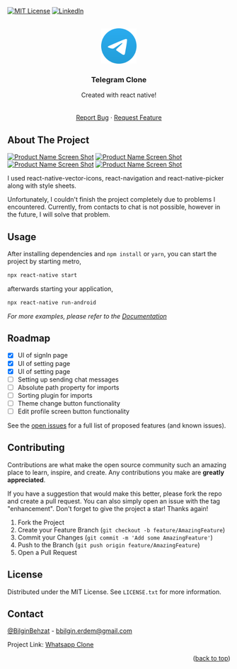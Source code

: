 <a name="readme-top"></a>

[![MIT License][license-shield]][license-url]
[![LinkedIn][linkedin-shield]][linkedin-url]

<!-- PROJECT LOGO -->
<br />
<div align="center">
  <a href="https://github.com/othneildrew/Best-README-Template">
    <img src="./telegramclone/src/assets/images/telegram_logo.png" alt="Logo" width="80">
  </a>

  <h3 align="center">Telegram Clone</h3>

  <p align="center">
    Created with react native!
    <br />
    <br />
    <br />
    <a href="https://github.com/patika-218-akbank-reactnative-bootcamp/assignment-3-kihlaj/issues">Report Bug</a>
    ·
    <a href="https://github.com/patika-218-akbank-reactnative-bootcamp/assignment-3-kihlaj/issues">Request Feature</a>
  </p>
</div>

<!-- ABOUT THE PROJECT -->

## About The Project

[![Product Name Screen Shot][product-screenshot1]](https://example.com)
[![Product Name Screen Shot][product-screenshot2]](https://example.com)
[![Product Name Screen Shot][product-screenshot3]](https://example.com)
[![Product Name Screen Shot][product-screenshot4]](https://example.com)

I used react-native-vector-icons, react-navigation and react-native-picker along with style sheets.

Unfortunately, I couldn't finish the project completely due to problems I encountered. Currently, from contacts to chat is not possible, however in the future, I will solve that problem.

## Usage

After installing dependencies and `npm install` or `yarn`, you can start the project by starting metro,

```bash
npx react-native start
```

afterwards starting your application,

```bash
npx react-native run-android
```

_For more examples, please refer to the [Documentation](https://reactnative.dev/docs/environment-setup)_

<!-- ROADMAP -->

## Roadmap

-   [x] UI of signIn page
-   [x] UI of setting page
-   [x] UI of setting page
-   [ ] Setting up sending chat messages
-   [ ] Absolute path property for imports
-   [ ] Sorting plugin for imports
-   [ ] Theme change button functionality
-   [ ] Edit profile screen button functionality

See the [open issues](https://github.com/othneildrew/Best-README-Template/issues) for a full list of proposed features (and known issues).

<!-- CONTRIBUTING -->

## Contributing

Contributions are what make the open source community such an amazing place to learn, inspire, and create. Any contributions you make are **greatly appreciated**.

If you have a suggestion that would make this better, please fork the repo and create a pull request. You can also simply open an issue with the tag "enhancement".
Don't forget to give the project a star! Thanks again!

1. Fork the Project
2. Create your Feature Branch (`git checkout -b feature/AmazingFeature`)
3. Commit your Changes (`git commit -m 'Add some AmazingFeature'`)
4. Push to the Branch (`git push origin feature/AmazingFeature`)
5. Open a Pull Request

<!-- LICENSE -->

## License

Distributed under the MIT License. See `LICENSE.txt` for more information.

<!-- CONTACT -->

## Contact

[@BilginBehzat](https://twitter.com/BilginBehzat) - bbilgin.erdem@gmail.com

Project Link: [Whatsapp Clone](https://github.com/patika-218-akbank-reactnative-bootcamp/assignment-3-kihlaj)

<p align="right">(<a href="#readme-top">back to top</a>)</p>

[contributors-shield]: https://img.shields.io/github/contributors/othneildrew/Best-README-Template.svg?style=for-the-badge
[contributors-url]: https://github.com/othneildrew/Best-README-Template/graphs/contributors
[forks-shield]: https://img.shields.io/github/forks/othneildrew/Best-README-Template.svg?style=for-the-badge
[forks-url]: https://github.com/othneildrew/Best-README-Template/network/members
[stars-shield]: https://img.shields.io/github/stars/othneildrew/Best-README-Template.svg?style=for-the-badge
[stars-url]: https://github.com/othneildrew/Best-README-Template/stargazers
[issues-shield]: https://img.shields.io/github/issues/othneildrew/Best-README-Template.svg?style=for-the-badge
[issues-url]: https://github.com/othneildrew/Best-README-Template/issues
[license-shield]: https://img.shields.io/github/license/othneildrew/Best-README-Template.svg?style=for-the-badge
[license-url]: https://github.com/othneildrew/Best-README-Template/blob/master/LICENSE.txt
[linkedin-shield]: https://img.shields.io/badge/-LinkedIn-black.svg?style=for-the-badge&logo=linkedin&colorB=555
[linkedin-url]: https://www.linkedin.com/in/bbilginerdem/
[product-screenshot1]: ./telegramclone/assets/images/ss-1.png
[product-screenshot2]: ./telegramclone/assets/images/ss-2.png
[product-screenshot3]: ./telegramclone/assets/images/ss-3.png
[product-screenshot4]: ./telegramclone/assets/images/ss-4.png
